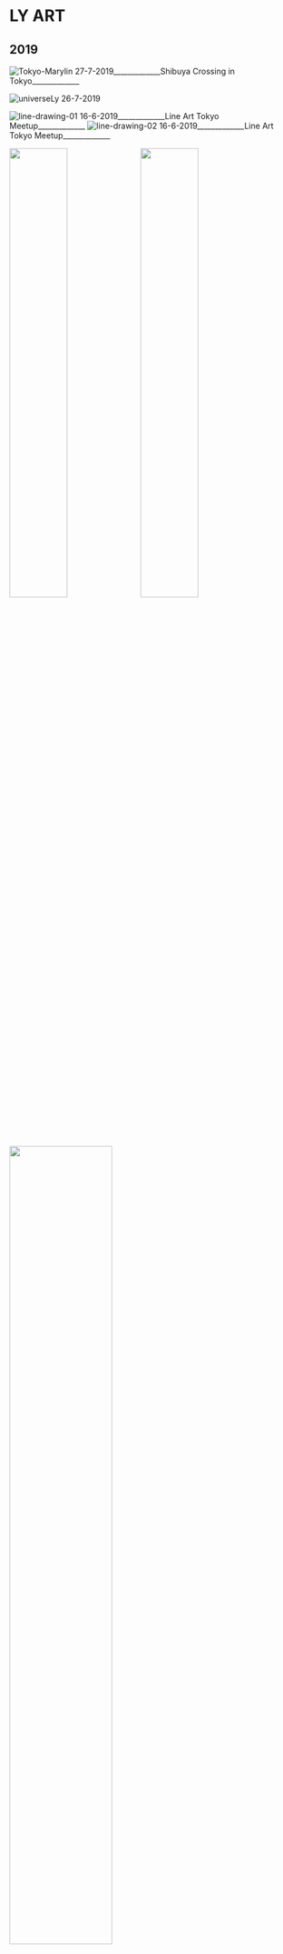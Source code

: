 # LY ART 


## 2019

![Tokyo-Marylin](../images/Tokyo-Marylin.png)
27-7-2019_____________Shibuya Crossing in Tokyo_____________

![universeLy](../images/universeLy.png)
26-7-2019

![line-drawing-01](../images/line-drawing-01.jpg)
16-6-2019_____________Line Art Tokyo Meetup_____________
![line-drawing-02](../images/line-drawing-02.jpg)
16-6-2019_____________Line Art Tokyo Meetup_____________

<div float="left" width="100%">
  <img src="docs/images/vocdoni-1.png" width="45%" />
  <img src="docs/images/vocdoni-2.png" width="45%" /> 
  <img src="docs/images/vocdoni-3.png" width="60%" /> 
</div>

7-6-2019_____________See this drawings in [Vocdoni](https://vocdoni.io/)(awesome decentralised voting platform!) 

![cyborg-01](../images/cyborg-01.png)
21-5-2019
![cyborg-02](../images/cyborg-02.png)
21-5-2019
![cyborg-03](../images/cyborg-03.png)
21-5-2019

![carrots](../images/carrots.png)
16-3-2019
![carrot-evolving](../images/carrot-evolving.png)
25-3-2019

![Ly portrait tiles](../images/LyPortraitTiles.png)
25-3-2019

![Fatou-Matta](../images/FatouMatta.png)
12-3-2019_____________My dear friend Fatou from The Gambia_____________

![Aja](../images/aja.png)   
10-3-2019_____________Cute 9 year old gambian girl_____________

![xa-ly-da](../images/xa-ly-da.png) 

## 2018

<div float="left" width="100%">
  <img src="docs/images/cryptoXmas1.png" width="40%" />
  <img src="docs/images/cryptoXmas2.png" width="40%" /> 
  <img src="docs/images/cryptoXmas3.png" width="40%" /> 
  <img src="docs/images/cryptoXmas4.png" width="40%" /> 
</div>

20-12-2019_____________To support Venezuela with [Crypto Xmas](https://cryptoxmas.xyz/) project_____________

![simple-dreamcatcher-black](../images/simple_dreamcatcher_black.jpg)
20-9-2018_____________To support the awesome [Giveth](https://giveth.io/) team_____________
![simple-dreamcatcher-watercolor](../images/simple_dreamcatcher_watercolor_vertical.jpg)
20-9-2018_____________To support the awesome [Giveth](https://giveth.io/) team_____________
![Giveth-dreamcatcher-white](../images/Giveth_dreamcatcher_white.jpg)
20-9-2018_____________To support the awesome [Giveth](https://giveth.io/) team_____________
![Giveth-dreamcatcher-black](../images/Giveth_dreamcatcher_black.jpg)
20-9-2018_____________To support the awesome [Giveth](https://giveth.io/) team_____________


![Aglow-kids](../images/aglowkids1.png)   
29-10-2018
![Aglow-kids](../images/aglowkids2.jpg)   
29-10-2018
See this drawings in [AglowKids](http://www.aglowkids.com/)  


![3wordChallenge1](../images/3wordChallenge1.jpg)
23-6-2018___________________________3 words Challenge___________________________

![3wordChallenge3](../images/3wordChallenge3.jpg)
2-6-2018___________________________3 words Challenge___________________________

![3wordChallenge5](../images/3wordChallenge5.jpg)
1-6-2018___________________________3 words Challenge___________________________

![3wordChallenge6](../images/3wordChallenge6.jpg)
31-5-2018___________________________3 words Challenge___________________________

![xa-trust](../images/xa.jpg) 
30-5-2018

![3wordChallenge4](../images/3wordChallenge4.jpg)
30-5-2018 

![wrap](../images/wrap.jpg) 
30-5-2018  Watch [this](https://www.youtube.com/watch?v=bmYIgbj8ZMI)!!

![3wordChallenge2](../images/3wordChallenge2.jpg)
29-5-2018

![calsots](../images/calsots.jpg)
21-3-2018

![mickey-mouse](../images/mickeyMouse.jpg)
20-3-2018

![dailyChallenge](../images/dailyChallenge.jpg)
8-3-2018

![bug](../images/bug.jpg)
5-3-2018    

## 2017

![martin-karol-xmas](../images/martin-karol.png) 
20-12-2017

![igualada-xmas](../images/xmas2017.png) 
15-12-2017

![catalan-tongue](../images/catalan-tongue.jpg)
19-10-2017

![dump-communication](../images/communication.jpg)
23-9-2017

![ly-running-sketch](../images/ly-running.jpg  ':size=300%') ![ly-running-refined](../images/ly-running-cropped.png  ':size=350%')

20-9-2017

![open-head-man](../images/open-head-man.jpg)


![greek-sculpture](../images/sculpture.jpg)


---
  
<div style="text-align: center;">

[Contact 🐨](docs/contact.md) for any questions or feedback 😍 

</div>